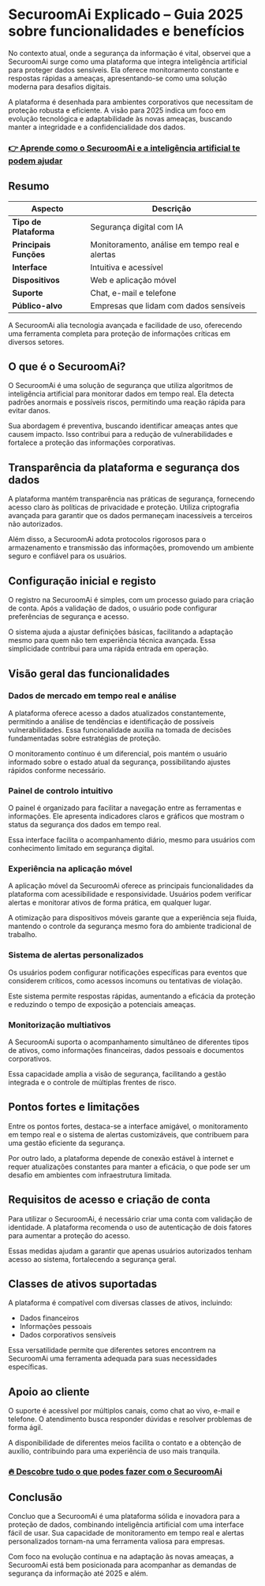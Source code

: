 # SecuroomAi Explicado – Guia 2025 sobre funcionalidades e benefícios
 

No contexto atual, onde a segurança da informação é vital, observei que a SecuroomAi surge como uma plataforma que integra inteligência artificial para proteger dados sensíveis. Ela oferece monitoramento constante e respostas rápidas a ameaças, apresentando-se como uma solução moderna para desafios digitais.

A plataforma é desenhada para ambientes corporativos que necessitam de proteção robusta e eficiente. A visão para 2025 indica um foco em evolução tecnológica e adaptabilidade às novas ameaças, buscando manter a integridade e a confidencialidade dos dados.

### [👉 Aprende como o SecuroomAi e a inteligência artificial te podem ajudar](https://tinyurl.com/2y9pkkh7)
## Resumo

| Aspecto                 | Descrição                                           |
|------------------------|-----------------------------------------------------|
| **Tipo de Plataforma** | Segurança digital com IA                              |
| **Principais Funções** | Monitoramento, análise em tempo real e alertas       |
| **Interface**          | Intuitiva e acessível                                |
| **Dispositivos**       | Web e aplicação móvel                                |
| **Suporte**            | Chat, e-mail e telefone                              |
| **Público-alvo**       | Empresas que lidam com dados sensíveis               |

A SecuroomAi alia tecnologia avançada e facilidade de uso, oferecendo uma ferramenta completa para proteção de informações críticas em diversos setores.

## O que é o SecuroomAi?

O SecuroomAi é uma solução de segurança que utiliza algoritmos de inteligência artificial para monitorar dados em tempo real. Ela detecta padrões anormais e possíveis riscos, permitindo uma reação rápida para evitar danos.

Sua abordagem é preventiva, buscando identificar ameaças antes que causem impacto. Isso contribui para a redução de vulnerabilidades e fortalece a proteção das informações corporativas.

## Transparência da plataforma e segurança dos dados

A plataforma mantém transparência nas práticas de segurança, fornecendo acesso claro às políticas de privacidade e proteção. Utiliza criptografia avançada para garantir que os dados permaneçam inacessíveis a terceiros não autorizados.

Além disso, a SecuroomAi adota protocolos rigorosos para o armazenamento e transmissão das informações, promovendo um ambiente seguro e confiável para os usuários.

## Configuração inicial e registo

O registro na SecuroomAi é simples, com um processo guiado para criação de conta. Após a validação de dados, o usuário pode configurar preferências de segurança e acesso.

O sistema ajuda a ajustar definições básicas, facilitando a adaptação mesmo para quem não tem experiência técnica avançada. Essa simplicidade contribui para uma rápida entrada em operação.

## Visão geral das funcionalidades

### Dados de mercado em tempo real e análise

A plataforma oferece acesso a dados atualizados constantemente, permitindo a análise de tendências e identificação de possíveis vulnerabilidades. Essa funcionalidade auxilia na tomada de decisões fundamentadas sobre estratégias de proteção.

O monitoramento contínuo é um diferencial, pois mantém o usuário informado sobre o estado atual da segurança, possibilitando ajustes rápidos conforme necessário.

### Painel de controlo intuitivo

O painel é organizado para facilitar a navegação entre as ferramentas e informações. Ele apresenta indicadores claros e gráficos que mostram o status da segurança dos dados em tempo real.

Essa interface facilita o acompanhamento diário, mesmo para usuários com conhecimento limitado em segurança digital.

### Experiência na aplicação móvel

A aplicação móvel da SecuroomAi oferece as principais funcionalidades da plataforma com acessibilidade e responsividade. Usuários podem verificar alertas e monitorar ativos de forma prática, em qualquer lugar.

A otimização para dispositivos móveis garante que a experiência seja fluida, mantendo o controle da segurança mesmo fora do ambiente tradicional de trabalho.

### Sistema de alertas personalizados

Os usuários podem configurar notificações específicas para eventos que considerem críticos, como acessos incomuns ou tentativas de violação.

Este sistema permite respostas rápidas, aumentando a eficácia da proteção e reduzindo o tempo de exposição a potenciais ameaças.

### Monitorização multiativos

A SecuroomAi suporta o acompanhamento simultâneo de diferentes tipos de ativos, como informações financeiras, dados pessoais e documentos corporativos.

Essa capacidade amplia a visão de segurança, facilitando a gestão integrada e o controle de múltiplas frentes de risco.

## Pontos fortes e limitações

Entre os pontos fortes, destaca-se a interface amigável, o monitoramento em tempo real e o sistema de alertas customizáveis, que contribuem para uma gestão eficiente da segurança.

Por outro lado, a plataforma depende de conexão estável à internet e requer atualizações constantes para manter a eficácia, o que pode ser um desafio em ambientes com infraestrutura limitada.

## Requisitos de acesso e criação de conta

Para utilizar o SecuroomAi, é necessário criar uma conta com validação de identidade. A plataforma recomenda o uso de autenticação de dois fatores para aumentar a proteção do acesso.

Essas medidas ajudam a garantir que apenas usuários autorizados tenham acesso ao sistema, fortalecendo a segurança geral.

## Classes de ativos suportadas

A plataforma é compatível com diversas classes de ativos, incluindo:

- Dados financeiros  
- Informações pessoais  
- Dados corporativos sensíveis  

Essa versatilidade permite que diferentes setores encontrem na SecuroomAi uma ferramenta adequada para suas necessidades específicas.

## Apoio ao cliente

O suporte é acessível por múltiplos canais, como chat ao vivo, e-mail e telefone. O atendimento busca responder dúvidas e resolver problemas de forma ágil.

A disponibilidade de diferentes meios facilita o contato e a obtenção de auxílio, contribuindo para uma experiência de uso mais tranquila.

### [🔥 Descobre tudo o que podes fazer com o SecuroomAi](https://tinyurl.com/2y9pkkh7)
## Conclusão

Concluo que a SecuroomAi é uma plataforma sólida e inovadora para a proteção de dados, combinando inteligência artificial com uma interface fácil de usar. Sua capacidade de monitoramento em tempo real e alertas personalizados tornam-na uma ferramenta valiosa para empresas.

Com foco na evolução contínua e na adaptação às novas ameaças, a SecuroomAi está bem posicionada para acompanhar as demandas de segurança da informação até 2025 e além.